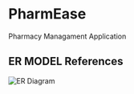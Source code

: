 # PharmEase
 Pharmacy Managament Application
 
 ## ER MODEL References
  
![ER Diagram](https://user-images.githubusercontent.com/97435165/194021552-4ef7b6e8-62d1-4856-baca-7621eb89eff6.jpg)
